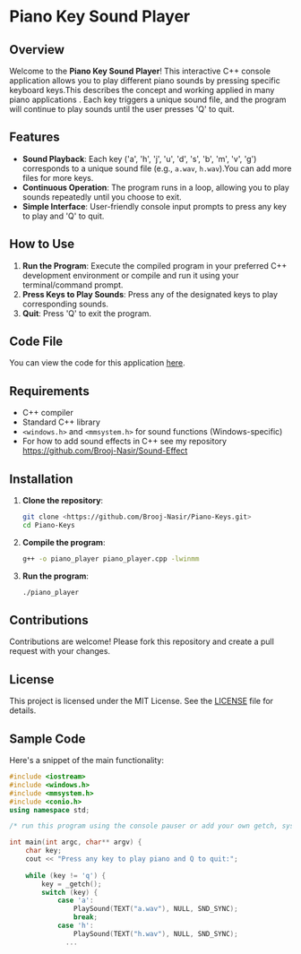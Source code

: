 # Piano Key Sound Player

## Overview

Welcome to the **Piano Key Sound Player**! This interactive C++ console application allows you to play different piano sounds by pressing specific keyboard keys.This describes the concept and working applied in many piano applications . Each key triggers a unique sound file, and the program will continue to play sounds until the user presses 'Q' to quit.

## Features

- **Sound Playback**: Each key ('a', 'h', 'j', 'u', 'd', 's', 'b', 'm', 'v', 'g') corresponds to a unique sound file (e.g., `a.wav`, `h.wav`).You can add more files for more keys.
- **Continuous Operation**: The program runs in a loop, allowing you to play sounds repeatedly until you choose to exit.
- **Simple Interface**: User-friendly console input prompts to press any key to play and 'Q' to quit.

## How to Use

1. **Run the Program**: Execute the compiled program in your preferred C++ development environment or compile and run it using your terminal/command prompt.
2. **Press Keys to Play Sounds**: Press any of the designated keys to play corresponding sounds.
3. **Quit**: Press 'Q' to exit the program.

## Code File

You can view the code for this application [here](piano_player.cpp).

## Requirements

- C++ compiler
- Standard C++ library
- `<windows.h>` and `<mmsystem.h>` for sound functions (Windows-specific)
- For how to add sound effects in C++ see my repository <https://github.com/Brooj-Nasir/Sound-Effect>
## Installation

1. **Clone the repository**:
    ```bash
    git clone <https://github.com/Brooj-Nasir/Piano-Keys.git>
    cd Piano-Keys
    ```
2. **Compile the program**:
    ```bash
    g++ -o piano_player piano_player.cpp -lwinmm
    ```
3. **Run the program**:
    ```bash
    ./piano_player
    ```

## Contributions

Contributions are welcome! Please fork this repository and create a pull request with your changes.

## License

This project is licensed under the MIT License. See the [LICENSE](LICENSE) file for details.

## Sample Code

Here's a snippet of the main functionality:

```cpp
#include <iostream>
#include <windows.h>
#include <mmsystem.h>
#include <conio.h>
using namespace std;

/* run this program using the console pauser or add your own getch, system("pause") or input loop */

int main(int argc, char** argv) {
    char key;
    cout << "Press any key to play piano and Q to quit:";
    
    while (key != 'q') {
        key = _getch();
        switch (key) {
            case 'a':
                PlaySound(TEXT("a.wav"), NULL, SND_SYNC);
                break;
            case 'h':
                PlaySound(TEXT("h.wav"), NULL, SND_SYNC);
              ...
